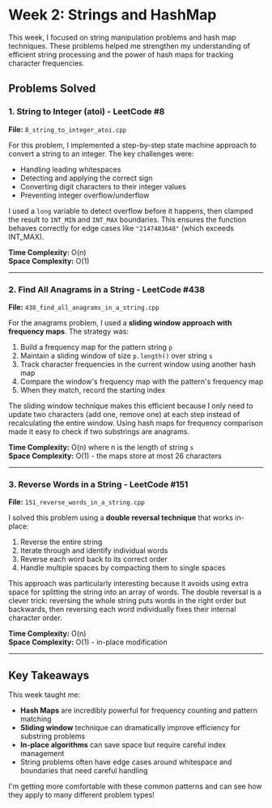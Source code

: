 # Week 2: Strings and HashMap

This week, I focused on string manipulation problems and hash map techniques. These problems helped me strengthen my understanding of efficient string processing and the power of hash maps for tracking character frequencies.

## Problems Solved

### 1. String to Integer (atoi) - LeetCode #8
**File:** `8_string_to_integer_atoi.cpp`

For this problem, I implemented a step-by-step state machine approach to convert a string to an integer. The key challenges were:
- Handling leading whitespaces
- Detecting and applying the correct sign
- Converting digit characters to their integer values
- Preventing integer overflow/underflow

I used a `long` variable to detect overflow before it happens, then clamped the result to `INT_MIN` and `INT_MAX` boundaries. This ensures the function behaves correctly for edge cases like `"2147483648"` (which exceeds INT_MAX).

**Time Complexity:** O(n)  
**Space Complexity:** O(1)

---

### 2. Find All Anagrams in a String - LeetCode #438
**File:** `438_find_all_anagrams_in_a_string.cpp`

For the anagrams problem, I used a **sliding window approach with frequency maps**. The strategy was:
1. Build a frequency map for the pattern string `p`
2. Maintain a sliding window of size `p.length()` over string `s`
3. Track character frequencies in the current window using another hash map
4. Compare the window's frequency map with the pattern's frequency map
5. When they match, record the starting index

The sliding window technique makes this efficient because I only need to update two characters (add one, remove one) at each step instead of recalculating the entire window. Using hash maps for frequency comparison made it easy to check if two substrings are anagrams.

**Time Complexity:** O(n) where n is the length of string `s`  
**Space Complexity:** O(1) - the maps store at most 26 characters

---

### 3. Reverse Words in a String - LeetCode #151
**File:** `151_reverse_words_in_a_string.cpp`

I solved this problem using a **double reversal technique** that works in-place:
1. Reverse the entire string
2. Iterate through and identify individual words
3. Reverse each word back to its correct order
4. Handle multiple spaces by compacting them to single spaces

This approach was particularly interesting because it avoids using extra space for splitting the string into an array of words. The double reversal is a clever trick: reversing the whole string puts words in the right order but backwards, then reversing each word individually fixes their internal character order.

**Time Complexity:** O(n)  
**Space Complexity:** O(1) - in-place modification

---

## Key Takeaways

This week taught me:
- **Hash Maps** are incredibly powerful for frequency counting and pattern matching
- **Sliding window** technique can dramatically improve efficiency for substring problems
- **In-place algorithms** can save space but require careful index management
- String problems often have edge cases around whitespace and boundaries that need careful handling

I'm getting more comfortable with these common patterns and can see how they apply to many different problem types!
